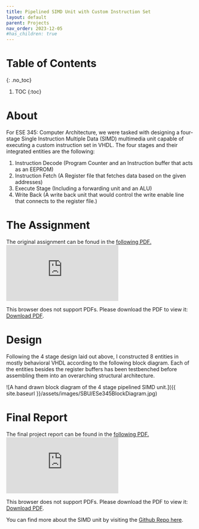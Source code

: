 ```yaml
---
title: Pipelined SIMD Unit with Custom Instruction Set
layout: default
parent: Projects
nav_order: 2023-12-05
#has_children: true
---
```


# Table of Contents 
{: .no_toc}

1. TOC
{:toc}

# About

For ESE 345: Computer Architecture, we were tasked with designing a four-stage Single Instruction Multiple Data (SIMD) multimedia unit capable of executing a custom instruction set in VHDL. The four stages and their integrated entities are the following:
1. Instruction Decode (Program Counter and an Instruction buffer that acts as an EEPROM)
2. Instruction Fetch (A Register file that fetches data based on the given addresses)
3. Execute Stage (Including a forwarding unit and an ALU)
4. Write Back (A write back unit that would control the write enable line that connects to the register file.)

# The Assignment
The original assignment can be fonud in the [following PDF.](https://kyleh2420.github.io/assets/pdf/ESE345_Instructions.pdf)
<object data="https://kyleh2420.github.io/assets/pdf/ESE345_Instructions.pdf" type="application/pdf" width="700px" height="700px">
    <embed src="https://kyleh2420.github.io/assets/pdf/ESE345_Instructions.pdf">
        <p>This browser does not support PDFs. Please download the PDF to view it: <a href="https://kyleh2420.github.io/assets/pdf/ESE345_Instructions.pdf">Download PDF</a>.</p>
    </embed>
</object>

# Design
Following the 4 stage design laid out above, I constructed 8 entities in mostly behavioral VHDL according to the following block diagram. Each of the entities besides the register buffers has been testbenched before assembling them into an overarching structural architecture.

![A hand drawn block diagram of the 4 stage pipelined SIMD unit.]({{ site.baseurl }}/assets/images/SBU/ESe345BlockDiagram.jpg)

# Final Report

The final project report can be found in the [following PDF.](https://kyleh2420.github.io/assets/pdf/ESE345FinalSubmission.pdf)
<object data="https://kyleh2420.github.io/assets/pdf/ESE345FinalSubmission.pdf" type="application/pdf" width="700px" height="700px">
    <embed src="https://kyleh2420.github.io/assets/pdf/ESE345FinalSubmission.pdf">
        <p>This browser does not support PDFs. Please download the PDF to view it: <a href="https://kyleh2420.github.io/assets/pdf/ESE345FinalSubmission.pdf">Download PDF</a>.</p>
    </embed>
</object>

You can find more about the SIMD unit by visiting the [Github Repo here](https://github.com/Kyleh2420/Pipelined-SIMD-Multimedia-Unit).